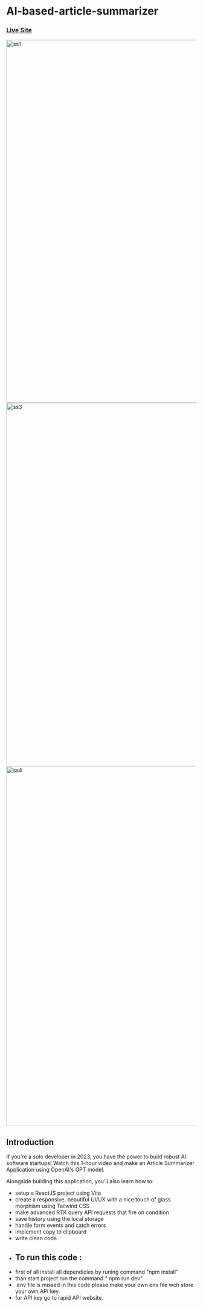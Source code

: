 # AI-based-article-summarizer
### [Live Site](https://articlsummarizer.netlify.app/)
<img width="957" alt="ss1" src="https://github.com/UsmanBSIT38/AI_article_summarizer/assets/114169745/f25f5cdf-9f1a-41c6-b54c-64775990ec03">
<img width="958" alt="ss3" src="https://github.com/UsmanBSIT38/AI_article_summarizer/assets/114169745/ce183fc3-eb17-4317-a9b3-1b06c6c2991f">
<img width="949" alt="ss4" src="https://github.com/UsmanBSIT38/AI_article_summarizer/assets/114169745/72ec8e4e-9897-4aec-87b1-f6f40a1e64a4">


## Introduction
If you're a solo developer in 2023, you have the power to build robust AI software startups! Watch this 1-hour video and make an Article Summarizer Application using OpenAI's GPT model.
 
Alongside building this application, you'll also learn how to:
- setup a ReactJS project using Vite
- create a responsive, beautiful UI/UX with a nice touch of glass morphism using Tailwind CSS
- make advanced RTK query API requests that fire on condition
- save history using the local storage
- handle form events and catch errors
- implement copy to clipboard
- write clean code
- ## To run this code : 
- first of all install all dependicies by runing command "npm install"
- than start project run the command " npm run dev"
- .env file is missed in this code please make your own env file wch store your own API key.
- for API key go to rapid API website.
